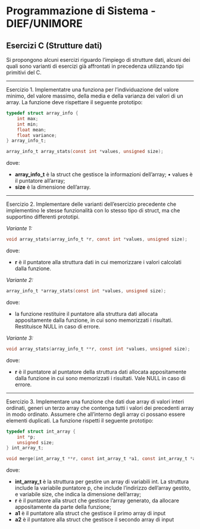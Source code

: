 ﻿# Programmazione di Sistema - DIEF/UNIMORE

## Esercizi C (Strutture dati)
Si propongono alcuni esercizi riguardo l’impiego di strutture dati, alcuni dei quali sono varianti di esercizi già affrontati in precedenza utilizzando tipi primitivi del C.

---

Esercizio 1. Implementatre una funziona per l’individuazione del valore minimo, del valore massimo, della media e della varianza dei valori di un array. La funzione deve rispettare il seguente prototipo:

```c
typedef struct array_info {
    int max;
    int min;
    float mean;
    float variance;
} array_info_t;

array_info_t array_stats(const int *values, unsigned size);
```

dove:

* **array_info_t** è la struct che gestisce la informazioni dell’array; • values è il puntatore all’array;
* **size** è la dimensione dell’array.

---

Esercizio 2. Implementare delle varianti dell’esercizio precedente che implementino le stesse funzionalità con lo stesso tipo di struct, ma che supportino differenti prototipi.

*Variante 1:*

```c
void array_stats(array_info_t *r, const int *values, unsigned size);
```

dove:

* **r** è il puntatore alla struttura dati in cui memorizzare i valori calcolati dalla funzione.

*Variante 2:*

```c
array_info_t *array_stats(const int *values, unsigned size);
```

dove:

* la funzione restituire il puntatore alla struttura dati allocata appositamente dalla funzione, in cui
sono memorizzati i risultati. Restituisce NULL in caso di errore.

*Variante 3:*

```c
void array_stats(array_info_t **r, const int *values, unsigned size);
```

dove:

* **r** è il puntatore al puntatore della struttura dati allocata appositamente dalla funzione in cui sono
memorizzati i risultati. Vale NULL in caso di errore.

---

Esercizio 3. Implementare una funzione che dati due array di valori interi ordinati, generi un terzo array che contenga tutti i valori dei precedenti array in modo ordinato. Assumere che all’interno degli array ci possano essere elementi duplicati. La funzione rispetti il seguente prototipo:

```c
typedef struct int_array {
    int *p;
    unsigned size;
} int_array_t;

void merge(int_array_t **r, const int_array_t *a1, const int_array_t *a2);
```

dove:

* **int_array_t** è la struttura per gestire un array di variabili int. La struttura include la variabile puntatore p, che include l’indirizzo dell’array gestito, e variabile size, che indica la dimensione dell’array;
* **r** è il puntatore alla struct che gestisce l’array generato, da allocare appositamente da parte della funzione;
* **a1** è il puntatore alla struct che gestisce il primo array di input
* **a2** è il puntatore alla struct che gestisce il secondo array di input
